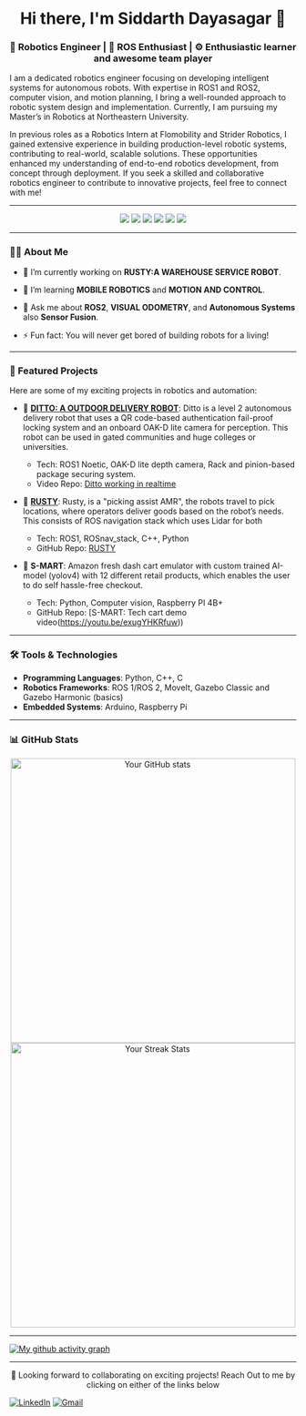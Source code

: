 <!-- Header Section -->
<h1 align="center">Hi there, I'm  Siddarth Dayasagar 👋</h1>
<h3 align="center">🚀 Robotics Engineer | 🤖 ROS Enthusiast | ⚙️ Enthusiastic learner and awesome team player</h3>

<!-- Intro Section -->
I am a dedicated robotics engineer focusing on developing intelligent systems for autonomous robots. With expertise in ROS1 and ROS2, computer vision, and motion planning, I bring a well-rounded approach to robotic system design and implementation. Currently, I am pursuing my Master’s in Robotics at Northeastern University.

In previous roles as a Robotics Intern at Flomobility and Strider Robotics, I gained extensive experience in building production-level robotic systems, contributing to real-world, scalable solutions. These opportunities enhanced my understanding of end-to-end robotics development, from concept through deployment. 
If you seek a skilled and collaborative robotics engineer to contribute to innovative projects, feel free to connect with me!

---

<!-- Badges Section -->
<p align="center">
  <img src="https://img.shields.io/badge/ROS2-humble-blue?style=flat&logo=ros&logoColor=white"/>
  <img src="https://img.shields.io/badge/ROS-Noetic-blue?style=flat&logo=ros&logoColor=white"/>
  <img src="https://img.shields.io/badge/Python-3.x-yellow?style=flat&logo=python&logoColor=white"/>
  <img src="https://img.shields.io/badge/C++-14/17-00599C?style=flat&logo=c%2B%2B"/>
  <img src="https://img.shields.io/badge/Linux-Ubuntu-orange?style=flat&logo=linux"/>
  <img src="https://img.shields.io/badge/GitHub-Actions-blue?style=flat&logo=github-actions&logoColor=white"/>
</p>

---

<!-- About Me Section -->
### 🧑‍💻 About Me
- 🔭 I’m currently working on **RUSTY:A WAREHOUSE SERVICE ROBOT**.
- 🌱 I’m learning **MOBILE ROBOTICS** and **MOTION AND CONTROL**.
- 💬 Ask me about **ROS2**, **VISUAL ODOMETRY**, and **Autonomous Systems** also **Sensor Fusion**.

- ⚡ Fun fact: You will never get bored of building robots for a living!

---

<!-- Featured Projects Section -->
### 🚀 Featured Projects
Here are some of my exciting projects in robotics and automation:

  - 🤖 **[DITTO: A OUTDOOR DELIVERY ROBOT](https://github.com/siddarth09/Ditto)**: Ditto is a level 2 autonomous delivery robot that uses a QR code-based authentication fail-proof  locking system and an onboard OAK-D lite camera for perception. This robot can be used in gated communities and huge colleges or universities.
    - Tech: ROS1 Noetic, OAK-D lite depth camera, Rack and pinion-based package securing system. 
    - Video Repo: [Ditto working in realtime](https://youtu.be/vQAGHTjxhpw)

- 🚗 **[RUSTY](https://github.com/siddarth09/Rusty)**: Rusty, is a "picking assist AMR", the robots travel to pick locations, where operators deliver goods based on the robot’s needs. This consists of ROS navigation stack which uses Lidar for both 
    - Tech: ROS1, ROSnav_stack, C++, Python
    - GitHub Repo: [RUSTY](https://siddarth09.github.io/Rusty/)

- 🛒  **S-MART**: Amazon fresh dash cart emulator with custom trained AI-model (yolov4) with 12 different retail products, which enables the user to do self hassle-free checkout.
  - Tech: Python, Computer vision, Raspberry PI 4B+
  - GitHub Repo: [S-MART: Tech cart demo video(https://youtu.be/exugYHKRfuw))

---

<!-- Tools and Technologies Section -->
### 🛠️ Tools & Technologies
- **Programming Languages**: Python, C++, C
- **Robotics Frameworks**: ROS 1/ROS 2, MoveIt, Gazebo Classic and Gazebo Harmonic (basics)
- **Embedded Systems**: Arduino, Raspberry Pi
---

<!-- GitHub Stats -->
### 📊 GitHub Stats
<p align="center">
  <img src="https://github-readme-stats.vercel.app/api?username=siddarth09&show_icons=true&theme=radical" alt="Your GitHub stats" width="500px"/>
  <br>
  <img src="https://github-readme-streak-stats.herokuapp.com/?user=siddarth09&theme=radical" width="500px" alt="Your Streak Stats"/>
</p>

---

[![My github activity graph](https://github-readme-activity-graph.vercel.app/graph?username=siddarth09&theme=github-dark-dimmed)](https://github.com/ashutosh00710/github-readme-activity-graph)

---

<!-- Publications Section 
### 📚 Publications
- **[Paper 1 Title]**: Brief description of your research paper. [Link to Paper](#link-to-paper)
- **[Paper 2 Title]**: Brief description of another research project. [Link to Paper](#link-to-paper)

---

<!-- Blog Section
### ✍️ Recent Blog Posts
- **[Post 1 Title]**: Brief description of your blog post on robotics. [Link to Post](#link-to-post)
- **[Post 2 Title]**: Another robotics-related blog post. [Link to Post](#link-to-post)

---

<!-- Footer Section -->
<p align="center">
  🚀 Looking forward to collaborating on exciting projects! Reach Out to me by clicking on either of the links below

  [![LinkedIn](https://img.shields.io/badge/LinkedIn-0077B5?style=for-the-badge&logo=linkedin&logoColor=white)](https://www.linkedin.com/in/siddarth-d-roboticsengineer/)
  [![Gmail](https://img.shields.io/badge/Gmail-D14836?style=for-the-badge&logo=gmail&logoColor=white)](mailto:siddarth.dayasagar@gmail.com)

</p>

